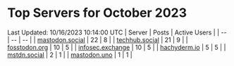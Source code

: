 # Top Servers for October 2023
Last Updated: 10/16/2023 10:14:00 UTC
| Server | Posts | Active Users |
| -- | -- | -- |
| [mastodon.social](https://mastodon.social/tags/PowerShell) | 22 | 8 |
| [techhub.social](https://techhub.social/tags/PowerShell) | 21 | 9 |
| [fosstodon.org](https://fosstodon.org/tags/PowerShell) | 10 | 5 |
| [infosec.exchange](https://infosec.exchange/tags/PowerShell) | 10 | 5 |
| [hachyderm.io](https://hachyderm.io/tags/PowerShell) | 5 | 5 |
| [mstdn.social](https://mstdn.social/tags/PowerShell) | 2 | 1 |
| [mastodon.uno](https://mastodon.uno/tags/PowerShell) | 1 | 1 |
